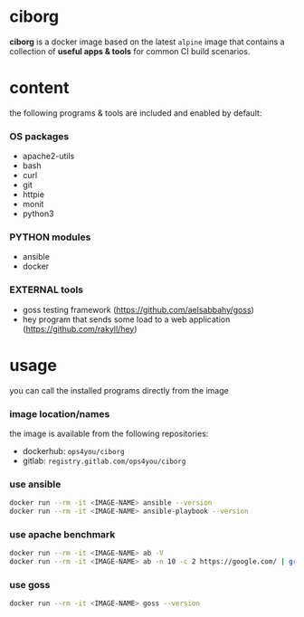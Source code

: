 # ciborg
**ciborg** is a docker image based on the latest `alpine` image that contains a collection of **useful apps &  tools** for common CI build scenarios.

# content
the following programs & tools are included and enabled by default:

### OS packages
- apache2-utils
- bash
- curl
- git
- httpie
- monit
- python3

### PYTHON modules
- ansible
- docker

### EXTERNAL tools
- goss testing framework (https://github.com/aelsabbahy/goss)
- hey program that sends some load to a web application (https://github.com/rakyll/hey)


# usage
you can call the installed programs directly from the image

### image location/names
the image is available from the following repositories:
- dockerhub: `ops4you/ciborg`
- gitlab: `registry.gitlab.com/ops4you/ciborg`

### use ansible
```bash
docker run --rm -it <IMAGE-NAME> ansible --version
docker run --rm -it <IMAGE-NAME> ansible-playbook --version
```

### use apache benchmark
```bash
docker run --rm -it <IMAGE-NAME> ab -V
docker run --rm -it <IMAGE-NAME> ab -n 10 -c 2 https://google.com/ | grep "Time per request:.*across all concurrent requests" | sed "s/.*: *\([0-9]*\)\..*/\1/"
```

### use goss
```bash
docker run --rm -it <IMAGE-NAME> goss --version
```
